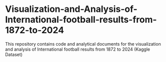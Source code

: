 # Visualization-and-Analysis-of-International-football-results-from-1872-to-2024
This repository contains code and analytical documents for the visualization and analysis of International football results from 1872 to 2024 (Kaggle Dataset)
   
